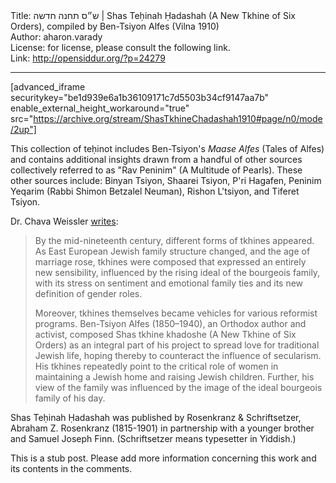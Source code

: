 <html>
<head></head>
<body>
Title: ש״ס תחנה חדשה | Shas Teḥinah Ḥadashah (A New Tkhine of Six Orders), compiled by Ben-Tsiyon Alfes (Vilna 1910)<br />
Author: aharon.varady<br />
License: for license, please consult the following link.<br />
Link: <a href="http://opensiddur.org/?p=24279">http://opensiddur.org/?p=24279</a>
<p />
<hr />

[advanced_iframe securitykey="be1d939e6a1b36109171c7d5503b34cf9147aa7b" enable_external_height_workaround="true" src="https://archive.org/stream/ShasTkhineChadashah1910#page/n0/mode/2up"]

This collection of teḥinot includes Ben-Tsiyon's <em>Maase Alfes</em> (Tales of Alfes) and contains additional insights drawn from a handful of other sources collectively referred to as "Rav Peninim" (A Multitude of Pearls). These other sources include: Binyan Tsiyon, Shaarei Tsiyon, P'ri Hagafen, Peninim Yeqarim (Rabbi Shimon Betzalel Neuman), Rishon L'tsiyon, and Tiferet Tsiyon.

Dr. Chava Weissler <a href="http://www.yivoencyclopedia.org/article.aspx/Tkhines">writes</a>:

<blockquote>By the mid-nineteenth century, different forms of tkhines appeared. As East European Jewish family structure changed, and the age of marriage rose, tkhines were composed that expressed an entirely new sensibility, influenced by the rising ideal of the bourgeois family, with its stress on sentiment and emotional family ties and its new definition of gender roles.

Moreover, tkhines themselves became vehicles for various reformist programs. Ben-Tsiyon Alfes (1850–1940), an Orthodox author and activist, composed Shas tkhine khadoshe (A New Tkhine of Six Orders) as an integral part of his project to spread love for traditional Jewish life, hoping thereby to counteract the influence of secularism. His tkhines repeatedly point to the critical role of women in maintaining a Jewish home and raising Jewish children. Further, his view of the family was influenced by the image of the ideal bourgeois family of his day.</blockquote>

Shas Teḥinah Ḥadashah was published by Rosenkranz & Schriftsetzer, Abraham Z. Rosenkranz (1815-1901) in partnership with a younger brother and Samuel Joseph Finn. (Schriftsetzer means typesetter in Yiddish.)

This is a stub post. Please add more information concerning this work and its contents in the comments.


</body>
</html>